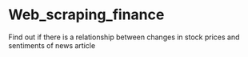 # Web_scraping_finance
Find out if there is a relationship between changes in stock prices and sentiments of news article
